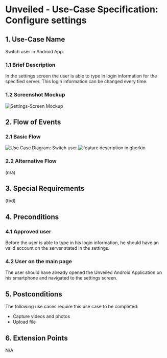 # Unveiled - Use-Case Specification: Configure settings

## 1. Use-Case Name
Switch user in Android App.

### 1.1 Brief Description
In the settings screen the user is able to type in login information for the specified server. This login information can be changed every time.

### 1.2 Screenshot Mockup
![][screenshot]

## 2. Flow of Events

### 2.1 Basic Flow
![][basic flow]
![][gherkin]

### 2.2 Alternative Flow
(n/a)


## 3. Special Requirements
(tbd)


## 4. Preconditions

### 4.1 Approved user
Before the user is able to type in his login information, he should have an valid account on the server stated in the settings.

### 4.2 User on the main page
The user should have already opened the Unveiled Android Application on his smartphone and navigated to the settings screen.

## 5. Postconditions
The following use cases require this use case to be completed:
- Capture videos and photos
- Upload file


## 6. Extension Points
N/A

<!-- Link definitions: -->
[basic flow]: .. "Use Case Diagram: Switch user"

[screenshot]: .. "Settings-Screen Mockup"
[gherkin]: .. "feature description in gherkin"
